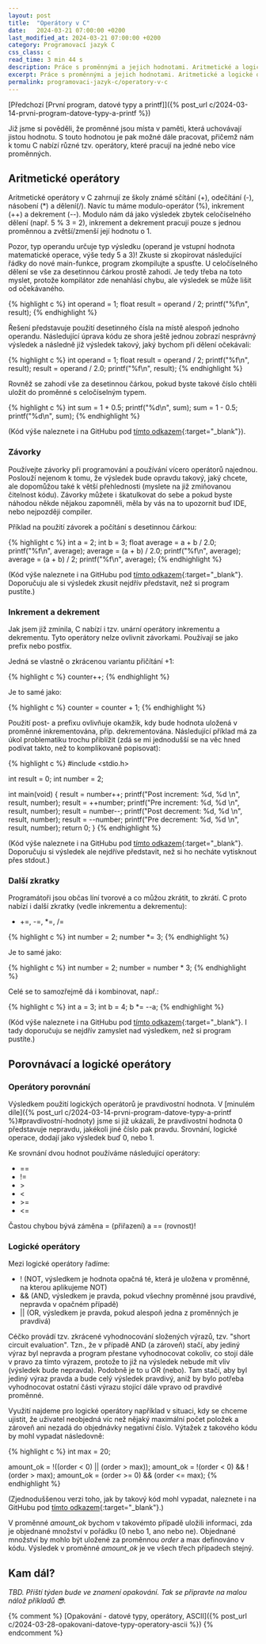 ```yaml
---
layout: post
title:  "Operátory v C"
date:   2024-03-21 07:00:00 +0200
last_modified_at: 2024-03-21 07:00:00 +0200
category: Programovací jazyk C
css_class: c
read_time: 3 min 44 s
description: Práce s proměnnými a jejich hodnotami. Aritmetické a logické operátory v programovacím jazyce C.
excerpt: Práce s proměnnými a jejich hodnotami. Aritmetické a logické operátory v programovacím jazyce C.
permalink: programovaci-jazyk-c/operatory-v-c
---
```


[Předchozí [První program, datové typy a printf]]({% post_url c/2024-03-14-prvni-program-datove-typy-a-printf %})

Již jsme si pověděli, že proměnné jsou místa v paměti, která uchovávají jistou hodnotu. S touto hodnotou je pak možné dále pracovat, přičemž nám k tomu C nabízí různé tzv. operátory, které pracují na jedné nebo více proměnných.

## Aritmetické operátory

Aritmetické operátory v C zahrnují ze školy známé sčítání (+), odečítání (-), násobení (*) a dělení(/). Navíc tu máme modulo-operátor (%), inkrement (++) a dekrement (--). Modulo nám dá jako výsledek zbytek celočíselného dělení (např. 5 % 3 = 2), inkrement a dekrement pracují pouze s jednou proměnnou a zvětší/zmenší její hodnotu o 1.

Pozor, typ operandu určuje typ výsledku (operand je vstupní hodnota matematické operace, výše tedy 5 a 3)! Zkuste si zkopírovat následující řádky do nové main-funkce, program zkompilujte a spusťte. U celočíselného dělení se vše za desetinnou čárkou prostě zahodí. Je tedy třeba na toto myslet, protože kompilátor zde nenahlásí chybu, ale výsledek se může lišit od očekávaného.

{% highlight c %}
int operand = 1;
float result = operand / 2;
printf("%f\n", result);
{% endhighlight %}

Řešení představuje použití desetinného čísla na místě alespoň jednoho operandu. Následující úprava kódu ze shora ještě jednou zobrazí nesprávný výsledek a následně již výsledek takový, jaký bychom při dělení očekávali:

{% highlight c %}
int operand = 1;
float result = operand / 2;
printf("%f\n", result);
result = operand / 2.0;
printf("%f\n", result);
{% endhighlight %}

Rovněž se zahodí vše za desetinnou čárkou, pokud byste takové číslo chtěli uložit do proměnné s celočíselným typem.

{% highlight c %}
int sum = 1 + 0.5;
printf("%d\n", sum);
sum = 1 - 0.5;
printf("%d\n", sum);
{% endhighlight %}

(Kód výše naleznete i na GitHubu pod [tímto odkazem](https://github.com/kaelwi/kaelwi-c/blob/master/2024-03-21-operatory-v-c/arithmetics.c){:target="_blank"}).

### Závorky

Používejte závorky při programování a používání vícero operátorů najednou. Poslouží nejenom k tomu, že výsledek bude opravdu takový, jaký chcete, ale dopomůžou také k větší přehlednosti (myslete na již zmiňovanou čitelnost kódu). Závorky můžete i škatulkovat do sebe a pokud byste náhodou někde nějakou zapomněli, měla by vás na to upozornit buď IDE, nebo nejpozději compiler.

Příklad na použití závorek a počítání s desetinnou čárkou:

{% highlight c %}
int a = 2;
int b = 3;
float average = a + b / 2.0;
printf("%f\n", average);
average = (a + b) / 2.0;
printf("%f\n", average);
average = (a + b) / 2;
printf("%f\n", average);
{% endhighlight %}

(Kód výše naleznete i na GitHubu pod [tímto odkazem](https://github.com/kaelwi/kaelwi-c/blob/master/2024-03-21-operatory-v-c/arithmetics.c){:target="_blank"}. Doporučuju ale si výsledek zkusit nejdřív představit, než si program pustíte.)

### Inkrement a dekrement

Jak jsem již zmínila, C nabízí i tzv. unární operátory inkrementu a dekrementu. Tyto operátory nelze ovlivnit závorkami. Používají se jako prefix nebo postfix.

Jedná se vlastně o zkrácenou variantu přičítání +1:

{% highlight c %}
counter++;
{% endhighlight %}

Je to samé jako:

{% highlight c %}
counter = counter + 1;
{% endhighlight %}

Použití post- a prefixu ovlivňuje okamžik, kdy bude hodnota uložená v proměnné inkrementována, příp. dekrementována. Následující příklad má za úkol problematiku trochu přiblížit (zdá se mi jednodušší se na věc hned podívat takto, než to komplikovaně popisovat):

{% highlight c %}
#include <stdio.h>

int result = 0;
int number = 2;

int main(void)
{
  result = number++;
  printf("Post increment:	%d, %d \n", result, number);
  result = ++number;
  printf("Pre increment:	%d, %d \n", result, number);
  result = number--;
  printf("Post decrement:	%d, %d \n", result, number);
  result = --number;
  printf("Pre decrement:	%d, %d \n", result, number);
  return 0;
}
{% endhighlight %}

(Kód výše naleznete i na GitHubu pod [tímto odkazem](https://github.com/kaelwi/kaelwi-c/blob/master/2024-03-21-operatory-v-c/in-and-decrement.c){:target="_blank"}. Doporučuju si výsledek ale nejdříve představit, než si ho necháte vytisknout přes stdout.)

### Další zkratky

Programátoři jsou občas líní tvorové a co můžou zkrátit, to zkrátí. C proto nabízí i další zkratky (vedle inkrementu a dekrementu):
- +=, -=, *=, /=

{% highlight c %}
int number = 2;
number *= 3;
{% endhighlight %}

Je to samé jako:

{% highlight c %}
int number = 2;
number = number * 3;
{% endhighlight %}

Celé se to samozřejmě dá i kombinovat, např.:

{% highlight c %}
int a = 3;
int b = 4;
b *= --a;
{% endhighlight %}

(Kód výše naleznete i na GitHubu pod [tímto odkazem](https://github.com/kaelwi/kaelwi-c/blob/master/2024-03-21-operatory-v-c/shorthand.c){:target="_blank"}. I tady doporučuju se nejdřív zamyslet nad výsledkem, než si program pustíte.)

## Porovnávací a logické operátory

### Operátory porovnání

Výsledkem použití logických operátorů je pravdivostní hodnota. V [minulém díle]({% post_url c/2024-03-14-prvni-program-datove-typy-a-printf %}#pravdivostní-hodnoty) jsme si již ukázali, že pravdivostní hodnota 0 představuje nepravdu, jakékoli jiné číslo pak pravdu. Srovnání, logické operace, dodají jako výsledek buď 0, nebo 1.

Ke srovnání dvou hodnot používáme následující operátory:
- ==
- !=
- &gt;
- <
- &gt;=
- <=

Častou chybou bývá záměna = (přiřazení) a == (rovnost)!

### Logické operátory

Mezi logické operátory řadíme:
- ! (NOT, výsledkem je hodnota opačná té, která je uložena v proměnné, na kterou aplikujeme NOT)
- && (AND, výsledkem je pravda, pokud všechny proměnné jsou pravdivé, nepravda v opačném případě)
- &#124;&#124; (OR, výsledkem je pravda, pokud alespoň jedna z proměnných je pravdivá)

Céčko provádí tzv. zkrácené vyhodnocování složených výrazů, tzv. "short circuit evaluation". Tzn., že v případě AND (a zároveň) stačí, aby jediný výraz byl nepravda a program přestane vyhodnocovat cokoliv, co stojí dále v pravo za tímto výrazem, protože to již na výsledek nebude mít vliv (výsledek bude nepravda). Podobně je to u OR (nebo). Tam stačí, aby byl jediný výraz pravda a bude celý výsledek pravdivý, aniž by bylo potřeba vyhodnocovat ostatní části výrazu stojící dále vpravo od pravdivé proměnné.

Využití najdeme pro logické operátory například v situaci, kdy se chceme ujistit, že uživatel neobjedná víc než nějaký maximální počet položek a zároveň ani nezadá do objednávky negativní číslo. Výtažek z takového kódu by mohl vypadat následovně:

{% highlight c %}
int max = 20;

amount_ok = !((order < 0) || (order > max));
amount_ok = !(order < 0) && !(order > max);
amount_ok = (order >= 0) && (order <= max);
{% endhighlight %}

(Zjednoduššenou verzi toho, jak by takový kód mohl vypadat, naleznete i na GitHubu pod [tímto odkazem](https://github.com/kaelwi/kaelwi-c/blob/master/2024-03-21-operatory-v-c/logics.c){:target="_blank"}.)

V proměnné *amount_ok* bychom v takovémto případě uložili informaci, zda je objednané množství v pořádku (0 nebo 1, ano nebo ne). Objednané množství by mohlo být uložené za proměnnou *order* a max definováno v kódu. Výsledek v proměnné *amount_ok* je ve všech třech případech stejný.

## Kam dál?

*TBD. Příští týden bude ve znamení opakování. Tak se připravte na malou nálož příkladů 😎.*

{% comment %} [Opakování - datové typy, operátory, ASCII]({% post_url c/2024-03-28-opakovani-datove-typy-operatory-ascii %}) {% endcomment %}
